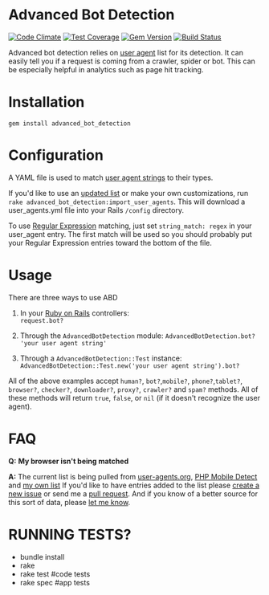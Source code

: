 Advanced Bot Detection
=============
[![Code Climate](https://codeclimate.com/github/usbsnowcrash/advanced-bot-detection/badges/gpa.svg)](https://codeclimate.com/github/usbsnowcrash/advanced-bot-detection)
[![Test Coverage](https://codeclimate.com/github/usbsnowcrash/advanced-bot-detection/badges/coverage.svg)](https://codeclimate.com/github/usbsnowcrash/advanced-bot-detection/coverage)
[![Gem Version](https://badge.fury.io/rb/advanced_bot_detection.svg)](http://badge.fury.io/rb/advanced_bot_detection)
[![Build Status](https://travis-ci.org/usbsnowcrash/advanced-bot-detection.svg?branch=master)](https://travis-ci.org/usbsnowcrash/advanced-bot-detection)

Advanced bot detection relies on [user agent](http://en.wikipedia.org/wiki/User_agent) list for its detection. It can easily tell you if a request is coming from a crawler, spider or bot. This can be especially helpful in analytics such as page hit tracking.

Installation
============
`gem install advanced_bot_detection`

Configuration
=============

A YAML file is used to match [user agent strings](http://simplyfast.info/browser) to their types.

If you'd like to use an [updated list](http://www.user-agents.org/) or make your own customizations, run `rake advanced_bot_detection:import_user_agents`. This will download a user_agents.yml file into your Rails `/config` directory.

To use [Regular Expression](http://en.wikipedia.org/wiki/Regular_expression) matching, just set `string_match: regex` in your user_agent entry. The first match will be used so you should probably put your Regular Expression entries toward the bottom of the file.

Usage
=====
There are three ways to use ABD

1. In your [Ruby on Rails](http://rubyonrails.org) controllers:  
   `request.bot?`

2. Through the `AdvancedBotDetection` module:
   `AdvancedBotDetection.bot? 'your user agent string'`

3. Through a `AdvancedBotDetection::Test` instance:
   `AdvancedBotDetection::Test.new('your user agent string').bot?`

All of the above examples accept `human?`, `bot?`,`mobile?`, `phone?`,`tablet?`, `browser?`, `checker?`, `downloader?`, `proxy?`, `crawler?` and `spam?` methods. All of these methods will return `true`, `false`, or `nil` (if it doesn't recognize the user agent).

FAQ
===
__Q:__ __My browser isn't being matched__

__A:__ The current list is being pulled from [user-agents.org](http://www.user-agents.org), [PHP Mobile Detect](https://github.com/serbanghita/Mobile-Detect) and [my own list](https://github.com/usbsnowcrash/advanced-bot-detection/blob/master/custom-add-ons.yml)
If you'd  like to have entries added to the list please [create a new issue](https://github.com/usbsnowcrash/advanced-bot-detection/issues/new) or send me a [pull request](https://github.com/usbsnowcrash/advanced-bot-detection/pulls). And if you know of a better source for this sort of data, please [let me know](mailto:jeffery.yeary@gmail.com).


RUNNING TESTS?
=============

  * bundle install
  * rake
  * rake test #code tests
  * rake spec #app tests

